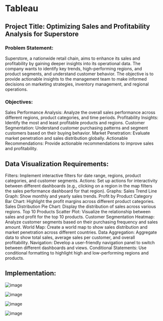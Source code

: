 # Tableau

## Project Title: Optimizing Sales and Profitability Analysis for Superstore

### Problem Statement:

Superstore, a nationwide retail chain, aims to enhance its sales and profitability by gaining deeper insights into its operational data. The company wants to identify key trends, high-performing regions, and product segments, and understand customer behavior. The objective is to provide actionable insights to the management team to make informed decisions on marketing strategies, inventory management, and regional operations.

### Objectives:

Sales Performance Analysis: Analyze the overall sales performance across different regions, product categories, and time periods.
Profitability Insights: Identify the most and least profitable products and regions.
Customer Segmentation: Understand customer purchasing patterns and segment customers based on their buying behavior.
Market Penetration: Evaluate market penetration and sales distribution globally.
Actionable Recommendations: Provide actionable recommendations to improve sales and profitability.


## Data Visualization Requirements:

Filters: Implement interactive filters for date range, regions, product categories, and customer segments.
Actions: Set up actions for interactivity between different dashboards (e.g., clicking on a region in the map filters the sales performance dashboard for that region).
Graphs:
Sales Trend Line Graph: Show monthly and yearly sales trends.
Profit by Product Category Bar Chart: Highlight the profit margins across different product categories.
Sales Distribution Pie Chart: Display the distribution of sales across various regions.
Top 10 Products Scatter Plot: Visualize the relationship between sales and profit for the top 10 products.
Customer Segmentation Heatmap: Analyze customer segments based on their purchasing frequency and sales amount.
World Map: Create a world map to show sales distribution and market penetration across different countries.
Data Aggregation: Aggregate data to show total sales, average sales per customer, and overall profitability.
Navigation: Develop a user-friendly navigation panel to switch between different dashboards and views.
Conditional Statements: Use conditional formatting to highlight high and low-performing regions and products.



## Implementation:
![image](https://github.com/Adityakrishnavamsy124/Tableau/assets/173551733/b66b6e58-b294-47e3-b99e-ea38f04c77f0)

![image](https://github.com/Adityakrishnavamsy124/Tableau/assets/173551733/86c77b0f-a73f-4339-8bce-4d4a911f056f)

![image](https://github.com/Adityakrishnavamsy124/Tableau/assets/173551733/811f01f3-d34f-47da-9e2a-650a5a83ae31)

![image](https://github.com/Adityakrishnavamsy124/Tableau/assets/173551733/4b267918-48b4-45d7-a553-3ed59de17e50)






